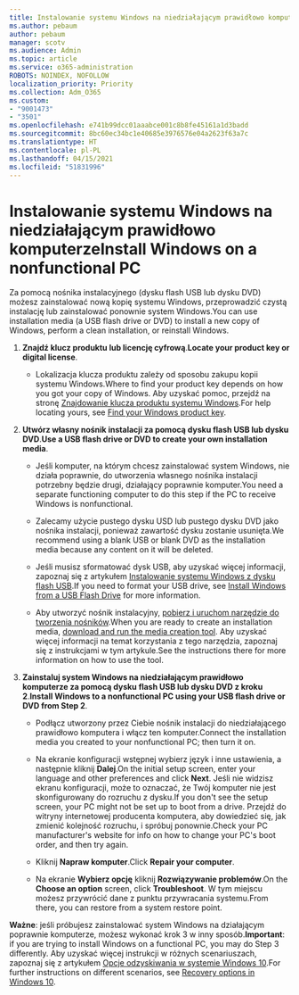 ```yaml
---
title: Instalowanie systemu Windows na niedziałającym prawidłowo komputerze
ms.author: pebaum
author: pebaum
manager: scotv
ms.audience: Admin
ms.topic: article
ms.service: o365-administration
ROBOTS: NOINDEX, NOFOLLOW
localization_priority: Priority
ms.collection: Adm_O365
ms.custom:
- "9001473"
- "3501"
ms.openlocfilehash: e741b99dcc01aaabce001c8b8fe45161a1d3badd
ms.sourcegitcommit: 8bc60ec34bc1e40685e3976576e04a2623f63a7c
ms.translationtype: HT
ms.contentlocale: pl-PL
ms.lasthandoff: 04/15/2021
ms.locfileid: "51831996"
---
```

# <a name="install-windows-on-a-nonfunctional-pc"></a><span data-ttu-id="197b5-102">Instalowanie systemu Windows na niedziałającym prawidłowo komputerze</span><span class="sxs-lookup"><span data-stu-id="197b5-102">Install Windows on a nonfunctional PC</span></span>

<span data-ttu-id="197b5-103">Za pomocą nośnika instalacyjnego (dysku flash USB lub dysku DVD) możesz zainstalować nową kopię systemu Windows, przeprowadzić czystą instalację lub zainstalować ponownie system Windows.</span><span class="sxs-lookup"><span data-stu-id="197b5-103">You can use installation media (a USB flash drive or DVD) to install a new copy of Windows, perform a clean installation, or reinstall Windows.</span></span>

1. <span data-ttu-id="197b5-104">**Znajdź klucz produktu lub licencję cyfrową**.</span><span class="sxs-lookup"><span data-stu-id="197b5-104">**Locate your product key or digital license**.</span></span>

    - <span data-ttu-id="197b5-105">Lokalizacja klucza produktu zależy od sposobu zakupu kopii systemu Windows.</span><span class="sxs-lookup"><span data-stu-id="197b5-105">Where to find your product key depends on how you got your copy of Windows.</span></span> <span data-ttu-id="197b5-106">Aby uzyskać pomoc, przejdź na stronę [Znajdowanie klucza produktu systemu Windows](https://support.microsoft.com/help/10749/windows-10-find-product-key).</span><span class="sxs-lookup"><span data-stu-id="197b5-106">For help locating yours, see [Find your Windows product key](https://support.microsoft.com/help/10749/windows-10-find-product-key).</span></span> 

2. <span data-ttu-id="197b5-107">**Utwórz własny nośnik instalacji za pomocą dysku flash USB lub dysku DVD**.</span><span class="sxs-lookup"><span data-stu-id="197b5-107">**Use a USB flash drive or DVD to create your own installation media**.</span></span>

    - <span data-ttu-id="197b5-108">Jeśli komputer, na którym chcesz zainstalować system Windows, nie działa poprawnie, do utworzenia własnego nośnika instalacji potrzebny będzie drugi, działający poprawnie komputer.</span><span class="sxs-lookup"><span data-stu-id="197b5-108">You need a separate functioning computer to do this step if the PC to receive Windows is nonfunctional.</span></span>

    - <span data-ttu-id="197b5-109">Zalecamy użycie pustego dysku USD lub pustego dysku DVD jako nośnika instalacji, ponieważ zawartość dysku zostanie usunięta.</span><span class="sxs-lookup"><span data-stu-id="197b5-109">We recommend using a blank USB or blank DVD as the installation media because any content on it will be deleted.</span></span>

    - <span data-ttu-id="197b5-110">Jeśli musisz sformatować dysk USB, aby uzyskać więcej informacji, zapoznaj się z artykułem [Instalowanie systemu Windows z dysku flash USB](https://docs.microsoft.com/windows-hardware/manufacture/desktop/install-windows-from-a-usb-flash-drive).</span><span class="sxs-lookup"><span data-stu-id="197b5-110">If you need to format your USB drive, see [Install Windows from a USB Flash Drive](https://docs.microsoft.com/windows-hardware/manufacture/desktop/install-windows-from-a-usb-flash-drive) for more information.</span></span>

    - <span data-ttu-id="197b5-111">Aby utworzyć nośnik instalacyjny, [pobierz i uruchom narzędzie do tworzenia nośników](https://www.microsoft.com/software-download/windows10).</span><span class="sxs-lookup"><span data-stu-id="197b5-111">When you are ready to create an installation media, [download and run the media creation tool](https://www.microsoft.com/software-download/windows10).</span></span> <span data-ttu-id="197b5-112">Aby uzyskać więcej informacji na temat korzystania z tego narzędzia, zapoznaj się z instrukcjami w tym artykule.</span><span class="sxs-lookup"><span data-stu-id="197b5-112">See the instructions there for more information on how to use the tool.</span></span>

3. <span data-ttu-id="197b5-113">**Zainstaluj system Windows na niedziałającym prawidłowo komputerze za pomocą dysku flash USB lub dysku DVD z kroku 2**.</span><span class="sxs-lookup"><span data-stu-id="197b5-113">**Install Windows to a nonfunctional PC using your USB flash drive or DVD from Step 2**.</span></span>

    - <span data-ttu-id="197b5-114">Podłącz utworzony przez Ciebie nośnik instalacji do niedziałającego prawidłowo komputera i włącz ten komputer.</span><span class="sxs-lookup"><span data-stu-id="197b5-114">Connect the installation media you created to your nonfunctional PC; then turn it on.</span></span>

    - <span data-ttu-id="197b5-115">Na ekranie konfiguracji wstępnej wybierz język i inne ustawienia, a następnie kliknij **Dalej**.</span><span class="sxs-lookup"><span data-stu-id="197b5-115">On the initial setup screen, enter your language and other preferences and click **Next**.</span></span> <span data-ttu-id="197b5-116">Jeśli nie widzisz ekranu konfiguracji, może to oznaczać, że Twój komputer nie jest skonfigurowany do rozruchu z dysku.</span><span class="sxs-lookup"><span data-stu-id="197b5-116">If you don't see the setup screen, your PC might not be set up to boot from a drive.</span></span> <span data-ttu-id="197b5-117">Przejdź do witryny internetowej producenta komputera, aby dowiedzieć się, jak zmienić kolejność rozruchu, i spróbuj ponownie.</span><span class="sxs-lookup"><span data-stu-id="197b5-117">Check your PC manufacturer's website for info on how to change your PC's boot order, and then try again.</span></span>

    - <span data-ttu-id="197b5-118">Kliknij **Napraw komputer**.</span><span class="sxs-lookup"><span data-stu-id="197b5-118">Click **Repair your computer**.</span></span>

    - <span data-ttu-id="197b5-119">Na ekranie **Wybierz opcję** kliknij **Rozwiązywanie problemów**.</span><span class="sxs-lookup"><span data-stu-id="197b5-119">On the **Choose an option** screen, click **Troubleshoot**.</span></span> <span data-ttu-id="197b5-120">W tym miejscu możesz przywrócić dane z punktu przywracania systemu.</span><span class="sxs-lookup"><span data-stu-id="197b5-120">From there, you can restore from a system restore point.</span></span>

<span data-ttu-id="197b5-121">**Ważne**: jeśli próbujesz zainstalować system Windows na działającym poprawnie komputerze, możesz wykonać krok 3 w inny sposób.</span><span class="sxs-lookup"><span data-stu-id="197b5-121">**Important**: if you are trying to install Windows on a functional PC, you may do Step 3 differently.</span></span> <span data-ttu-id="197b5-122">Aby uzyskać więcej instrukcji w różnych scenariuszach, zapoznaj się z artykułem [Opcje odzyskiwania w systemie Windows 10](https://support.microsoft.com/help/12415/windows-10-recovery-options).</span><span class="sxs-lookup"><span data-stu-id="197b5-122">For further instructions on different scenarios, see [Recovery options in Windows 10](https://support.microsoft.com/help/12415/windows-10-recovery-options).</span></span>
